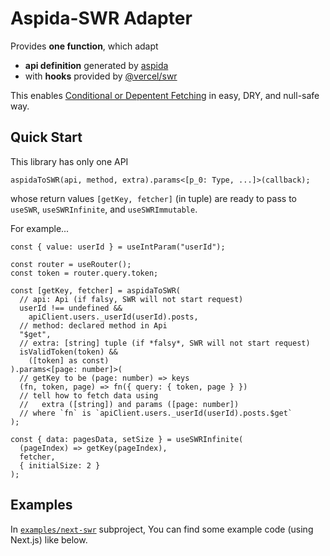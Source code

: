 # Aspida-SWR Adapter

Provides **one function**, which adapt 

- **api definition** generated by [aspida](https://github.com/aspida/aspida) 
- with **hooks** provided by [@vercel/swr](https://github.com/vercel/swr)

This enables [Conditional or Depentent Fetching](https://swr.vercel.app/docs/conditional-fetching) in easy, DRY, and null-safe way.

## Quick Start

This library has only one API  

```plaintext
aspidaToSWR(api, method, extra).params<[p_0: Type, ...]>(callback);
```

whose return values `[getKey, fetcher]` (in tuple) are ready to pass to `useSWR`, `useSWRInfinite`, and `useSWRImmutable`.

For example...

```tsx
const { value: userId } = useIntParam("userId");

const router = useRouter();
const token = router.query.token;

const [getKey, fetcher] = aspidaToSWR(
  // api: Api (if falsy, SWR will not start request)
  userId !== undefined &&
    apiClient.users._userId(userId).posts,
  // method: declared method in Api
  "$get",
  // extra: [string] tuple (if *falsy*, SWR will not start request)
  isValidToken(token) &&
    ([token] as const)
).params<[page: number]>(
  // getKey to be (page: number) => keys
  (fn, token, page) => fn({ query: { token, page } })
  // tell how to fetch data using 
  //   extra ([string]) and params ([page: number])
  // where `fn` is `apiClient.users._userId(userId).posts.$get`
);

const { data: pagesData, setSize } = useSWRInfinite(
  (pageIndex) => getKey(pageIndex),
  fetcher,
  { initialSize: 2 }
);

```

## Examples

In [`examples/next-swr`](examples/next-swr) subproject, You can find some example code (using Next.js) like below.
